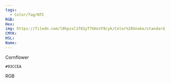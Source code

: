 ```yaml
---
tags:
  - Color/Tag/NTC
RGB:
Hex:
img: https://filedn.com/l0hpzxl1f01yT7GHxtF8cyk/Color%20Snake/standard_csv_to_svg/%23/93CCEA.svg
CMYK:
HSL:
Name:
---
```

Cornflower
```palette
#93CCEA
```
RGB
